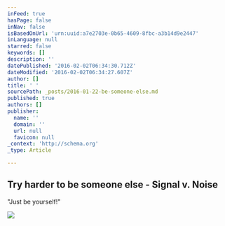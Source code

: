 ```yaml
---
inFeed: true
hasPage: false
inNav: false
isBasedOnUrl: 'urn:uuid:a7e2703e-0b65-4609-8fbc-a3b14d9e2447'
inLanguage: null
starred: false
keywords: []
description: ''
datePublished: '2016-02-02T06:34:30.712Z'
dateModified: '2016-02-02T06:34:27.607Z'
author: []
title: ' '
sourcePath: _posts/2016-01-22-be-someone-else.md
published: true
authors: []
publisher:
  name: ''
  domain: ''
  url: null
  favicon: null
_context: 'http://schema.org'
_type: Article

---
```

<article style=""><h1>Try harder to be someone else - Signal v. Noise</h1><p>"Just be yourself!"</p><img src="https://cdn-images-1.medium.com/max/1200/1*P5WuG_tGKrOMsTveeKKw3g.jpeg" /></article>